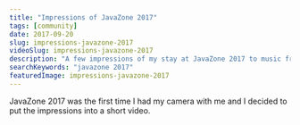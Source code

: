```yaml
---
title: "Impressions of JavaZone 2017"
tags: [community]
date: 2017-09-20
slug: impressions-javazone-2017
videoSlug: impressions-javazone-2017
description: "A few impressions of my stay at JavaZone 2017 to music from [WillRock](https://willrock.bandcamp.com/)"
searchKeywords: "javazone 2017"
featuredImage: impressions-javazone-2017
---
```


JavaZone 2017 was the first time I had my camera with me and I decided to put the impressions into a short video.
